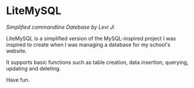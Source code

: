 # LiteMySQL
*Simplified commandline Datebase by Levi Ji*

LiteMySQL is a simplified version of the MySQL-inspired project I was inspired to create when I was managing a database for my school's website.

It supports basic functions such as table creation, data insertion, querying, updating and deleting. 

Have fun.
